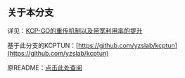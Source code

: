 ## 关于本分支
详见：[KCP-GO的重传机制以及带宽利用率的提升](https://zhensheng.im/2021/03/10/kcp-go%e7%9a%84%e9%87%8d%e4%bc%a0%e6%9c%ba%e5%88%b6%e4%bb%a5%e5%8f%8a%e5%b8%a6%e5%ae%bd%e5%88%a9%e7%94%a8%e7%8e%87%e7%9a%84%e6%8f%90%e5%8d%87.meow)

基于此分支的KCPTUN：[https://github.com/yzslab/kcptun](https://github.com/yzslab/kcptun)

原README：[点击此处查阅](README.original.md)
